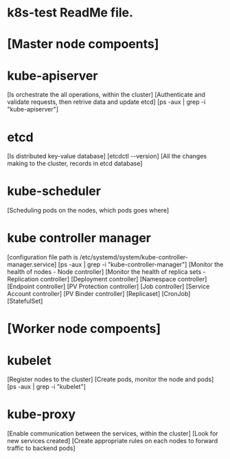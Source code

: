# k8s-test ReadMe file.

# [Master node compoents]
# kube-apiserver
[Is orchestrate the all operations, within the cluster]
[Authenticate and validate requests, then retrive data and update etcd]
[ps -aux | grep -i "kube-apiserver"]

# etcd
[Is distributed key-value database]
[etcdctl --version]
[All the changes making to the cluster, records in etcd database]

# kube-scheduler
[Scheduling pods on the nodes, which pods goes where]

# kube controller manager
[configuration file path is /etc/systemd/system/kube-controller-manager.service]
[ps -aux | grep -i "kube-controller-manager"]
[Monitor the health of nodes - Node controller]
[Monitor the health of replica sets - Replication controller]
[Deployment controller]
[Namespace controller]
[Endpoint controller]
[PV Protection controller]
[Job controller]
[Service Account controller]
[PV Binder controller]
[Replicaset]
[CronJob]
[StatefulSet]

# [Worker node compoents]
# kubelet
[Register nodes to the cluster]
[Create pods, monitor the node and pods]
[ps -aux | grep -i "kubelet"]

# kube-proxy
[Enable communication between the services, within the cluster]
[Look for new services created]
[Create appropriate rules on each nodes to forward traffic to backend pods]

